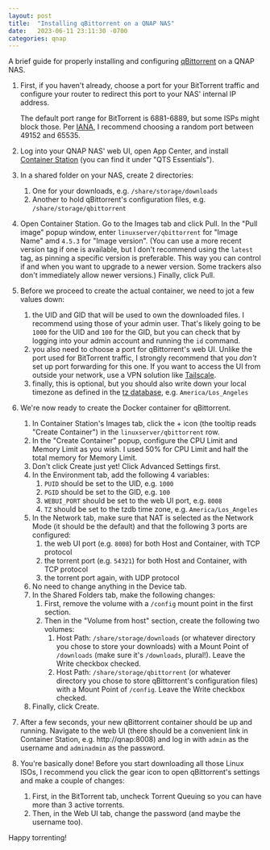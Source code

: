```yaml
---
layout: post
title:  "Installing qBittorrent on a QNAP NAS"
date:   2023-06-11 23:11:30 -0700
categories: qnap
---
```

A brief guide for properly installing and configuring [qBittorrent][qbittorrent] on a QNAP NAS.

1. First, if you haven't already, choose a port for your BitTorrent traffic and configure your router to redirect this port to your NAS' internal IP address.

    The default port range for BitTorrent is 6881-6889, but some ISPs might block those. Per [IANA][iana], I recommend choosing a random port between 49152 and 65535.

2. Log into your QNAP NAS' web UI, open App Center, and install [Container Station][container-station] (you can find it under "QTS Essentials").

3. In a shared folder on your NAS, create 2 directories:
    1. One for your downloads, e.g. `/share/storage/downloads`
    2. Another to hold qBittorrent's configuration files, e.g. `/share/storage/qbittorrent`

4. Open Container Station. Go to the Images tab and click Pull. In the "Pull image" popup window, enter `linuxserver/qbittorrent` for "Image Name" amd `4.5.3` for "Image version". (You can use a more recent version tag if one is available, but I don't recommend using the `latest` tag, as pinning a specific version is preferable. This way you can control if and when you want to upgrade to a newer version. Some trackers also don't immediately allow newer versions.) Finally, click Pull.

5. Before we proceed to create the actual container, we need to jot a few values down:
    1. the UID and GID that will be used to own the downloaded files. I recommend using those of your admin user. That's likely going to be `1000` for the UID and `100` for the GID, but you can check that by logging into your admin account and running the `id` command.
    2. you also need to choose a port for qBittorrent's web UI. Unlike the port used for BitTorrent traffic, I strongly recommend that you *don't* set up port forwarding for this one. If you want to access the UI from outside your network, use a VPN solution like [Tailscale][tailscale].
    3. finally, this is optional, but you should also write down your local timezone as defined in the [tz database][tz-db-time-zones], e.g. `America/Los_Angeles`

6. We're now ready to create the Docker container for qBittorrent.
    1. In Container Station's Images tab, click the + icon (the tooltip reads "Create Container") in the `linuxserver/qbittorrent` row.
    2. In the "Create Container" popup, configure the CPU Limit and Memory Limit as you wish. I used 50% for CPU Limit and half the total memory for Memory Limit.
    3. Don't click Create just yet! Click Advanced Settings first.
    4. In the Environment tab, add the following 4 variables:
        1. `PUID` should be set to the UID, e.g. `1000`
        2. `PGID` should be set to the GID, e.g. `100`
        3. `WEBUI_PORT` should be set to the web UI port, e.g. `8008`
        4. `TZ` should be set to the tzdb time zone, e.g. `America/Los_Angeles`
    5. In the Network tab, make sure that NAT is selected as the Network Mode (it should be the default) and that the following 3 ports are configured:
        1. the web UI port (e.g. `8008`) for both Host and Container, with TCP protocol
        2. the torrent port (e.g. `54321`) for both Host and Container, with TCP protocol
        3. the torrent port again, with UDP protocol
    6. No need to change anything in the Device tab.
    7. In the Shared Folders tab, make the following changes:
        1. First, remove the volume with a `/config` mount point in the first section.
        2. Then in the "Volume from host" section, create the following two volumes:
            1. Host Path: `/share/storage/downloads` (or whatever directory you chose to store your downloads) with a Mount Point of `/downloads` (make sure it's `/downloads`, plural!). Leave the Write checkbox checked.
            2. Host Path: `/share/storage/qbittorrent` (or whatever directory you chose to store qBittorrent's configuration files) with a Mount Point of `/config`. Leave the Write checkbox checked.
    8. Finally, click Create.

7. After a few seconds, your new qBittorrent container should be up and running. Navigate to the web UI (there should be a convenient link in Container Station, e.g. http://qnap:8008) and log in with `admin` as the username and `adminadmin` as the password.

8. You're basically done! Before you start downloading all those Linux ISOs, I recommend you click the gear icon to open qBittorrent's settings and make a couple of changes:
    1. First, in the BitTorrent tab, uncheck Torrent Queuing so you can have more than 3 active torrents.
    2. Then, in the Web UI tab, change the password (and maybe the username too).

Happy torrenting!

[qbittorrent]: https://www.qbittorrent.org/
[iana]: http://www.iana.org/assignments/service-names-port-numbers/service-names-port-numbers.xhtml
[container-station]: https://www.qnap.com/en/software/container-station
[tailscale]: https://tailscale.com/
[tz-db-time-zones]: https://en.wikipedia.org/wiki/List_of_tz_database_time_zones
